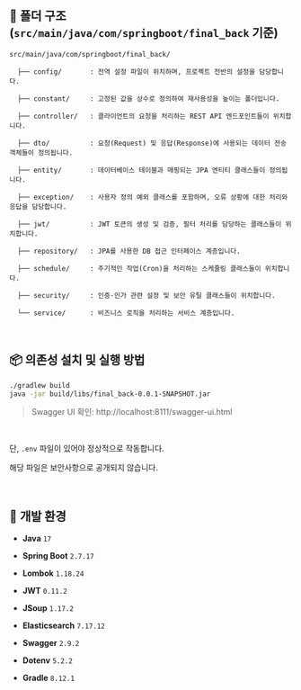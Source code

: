 ## 📁 폴더 구조 (`src/main/java/com/springboot/final_back` 기준)

```
src/main/java/com/springboot/final_back/

  ├── config/       : 전역 설정 파일이 위치하며, 프로젝트 전반의 설정을 담당합니다.
  
  ├── constant/     : 고정된 값을 상수로 정의하여 재사용성을 높이는 폴더입니다.
  
  ├── controller/   : 클라이언트의 요청을 처리하는 REST API 엔드포인트들이 위치합니다.
  
  ├── dto/          : 요청(Request) 및 응답(Response)에 사용되는 데이터 전송 객체들이 정의됩니다.
  
  ├── entity/       : 데이터베이스 테이블과 매핑되는 JPA 엔티티 클래스들이 정의됩니다.

  ├── exception/    : 사용자 정의 예외 클래스를 포함하며, 오류 상황에 대한 처리와 응답을 담당합니다.
  
  ├── jwt/          : JWT 토큰의 생성 및 검증, 필터 처리를 담당하는 클래스들이 위치합니다.
    
  ├── repository/   : JPA를 사용한 DB 접근 인터페이스 계층입니다.
    
  ├── schedule/     : 주기적인 작업(Cron)을 처리하는 스케줄링 클래스들이 위치합니다.
    
  ├── security/     : 인증·인가 관련 설정 및 보안 유틸 클래스들이 위치합니다.

  └── service/      : 비즈니스 로직을 처리하는 서비스 계층입니다.
```

<br/>

## 📦 의존성 설치 및 실행 방법

```bash
./gradlew build
java -jar build/libs/final_back-0.0.1-SNAPSHOT.jar
```

>Swagger UI 확인: http://localhost:8111/swagger-ui.html

<br/>

단, `.env` 파일이 있어야 정상적으로 작동합니다.

해당 파일은 보안사항으로 공개되지 않습니다.

<br/>

## 🧱 개발 환경

- **Java** `17`

- **Spring Boot** `2.7.17`

- **Lombok** `1.18.24`

- **JWT** `0.11.2`

- **JSoup** `1.17.2`

- **Elasticsearch** `7.17.12`

- **Swagger** `2.9.2`

- **Dotenv** `5.2.2`

- **Gradle** `8.12.1`